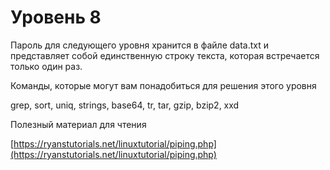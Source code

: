 # Уровень 8 

Пароль для следующего уровня хранится в файле data.txt и представляет собой единственную строку текста, которая встречается только один раз.

Команды, которые могут вам понадобиться для решения этого уровня

grep, sort, uniq, strings, base64, tr, tar, gzip, bzip2, xxd

Полезный материал для чтения

[https://ryanstutorials.net/linuxtutorial/piping.php](https://ryanstutorials.net/linuxtutorial/piping.php)
